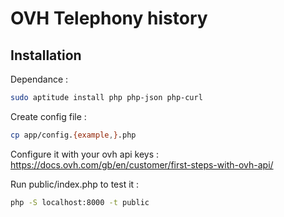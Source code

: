 # OVH Telephony history

## Installation

Dependance :

```bash
sudo aptitude install php php-json php-curl
```

Create config file :
 
```bash
cp app/config.{example,}.php
```

Configure it with your ovh api keys : https://docs.ovh.com/gb/en/customer/first-steps-with-ovh-api/
 
Run public/index.php to test it :

```bash
php -S localhost:8000 -t public
```
